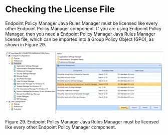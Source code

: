 # Checking the License File

Endpoint Policy Manager Java Rules Manager must be licensed like every other Endpoint Policy Manager
component. If you are using Endpoint Policy Manager, then you need a Endpoint Policy Manager Java
Rules Manager license file, which can be imported into a Group Policy Object (GPO), as shown in
Figure 29.

![troubleshooting_policypak](../../../../../static/img/product_docs/policypak/policypak/troubleshooting/javaenterpriserules/troubleshooting_policypak.webp)

Figure 29. Endpoint Policy Manager Java Rules Manager must be licensed like every other Endpoint
Policy Manager component.
